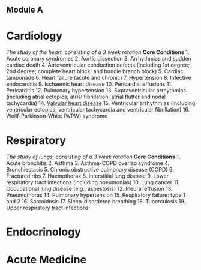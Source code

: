 ## Module A

# Cardiology
_The study of the heart, consisting of a 3 week rotation_
**Core Conditions**
    1. Acute coronary syndromes
    2. Aortic dissection
    3. Arrhythmias and sudden cardiac death
    4. Atrioventricular conduction defects (including 1st degree; 2nd degree; complete heart block; and bundle branch block)
    5. Cardiac tamponade
    6. Heart failure (acute and chronic)
    7. Hypertension
    8. Infective endocarditis
    9. Ischaemic heart disease
    10. Pericardial effusions
    11. Pericarditis
    12. Pulmonary hypertension
    13. Supraventricular arrhythmias (including atrial ectopics; atrial fibrillation; atrial flutter and nodal tachycardia)
    14. [Valvular heart disease](Valve.md)
    15. Ventricular arrhythmias (including ventricular ectopics; ventricular tachycardia and ventricular fibrillation)
    16. Wollf-Parkinson-White (WPW) syndrome

# Respiratory
_The study of lungs, consisting of a 3 week rotation_
**Core Conditions**
    1. Acute bronchitis
    2. Asthma
    3. Asthma-COPD overlap syndrome
    4. Bronchiectasis
    5. Chronic obstructive pulmonary disease (COPD)
    6. Fractured ribs
    7. Haemothorax
    8. Interstitial lung disease
    9. Lower respiratory tract infections (including pneumonias)
    10. Lung cancer
    11. Occupational lung disease (e.g., asbestosis)
    12. Pleural effusion
    13. Pneumothorax
    14. Pulmonary hypertension
    15. Respiratory failure: type 1 and 2
    16. Sarcoidosis
    17. Sleep-disordered breathing
    18. Tuberculosis
    19. Upper respiratory tract infections

# Endocrinology

# Acute Medicine


